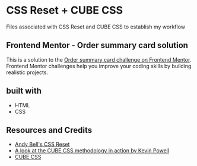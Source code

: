 # CSS Reset + CUBE CSS

Files associated with CSS Reset and CUBE CSS to establish my workflow

## Frontend Mentor - Order summary card solution

This is a solution to the [Order summary card challenge on Frontend Mentor](https://www.frontendmentor.io/challenges/order-summary-component-QlPmajDUj). Frontend Mentor challenges help you improve your coding skills by building realistic projects.

## built with
- HTML
- CSS

## Resources and Credits
- [Andy Bell's CSS Reset](https://piccalil.li/blog/a-modern-css-reset/)
- [A look at the CUBE CSS methodology in action by Kevin Powell](https://www.youtube.com/watch?v=NanhQvnvbR8)
- [CUBE CSS](https://cube.fyi/#what-does-cube-css-stand-for)

